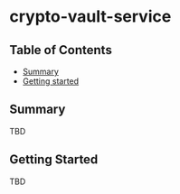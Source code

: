 # crypto-vault-service

## Table of Contents

+ [Summary](#summary)
+ [Getting started](#getting-started)

## Summary

TBD

## Getting Started

TBD